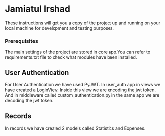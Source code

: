 # Jamiatul Irshad

These instructions will get you a copy of the project up and running on your local machine for development and testing purposes.

### Prerequisites
The main settings of the project are stored in core app.You can refer to requirements.txt file to check what modules have been installed.

## User Authentication

For User Authentication we have used PyJWT.
In user_auth app in views we have created a LoginView. Inside this view we are encoding the jwt token.
And in middleware called custom_authentication.py in the same app we are decoding the jwt token.

## Records

In records we have created 2 models called Statistics and Expenses.



